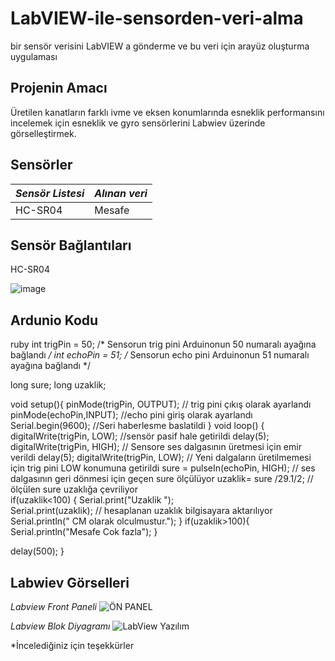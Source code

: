 # LabVIEW-ile-sensorden-veri-alma
bir sensör verisini LabVIEW a gönderme ve bu veri için arayüz oluşturma uygulaması

## Projenin Amacı
Üretilen kanatların farklı ivme ve eksen konumlarında esneklik performansını incelemek için esneklik ve gyro sensörlerini Labwiev üzerinde görselleştirmek.


## Sensörler ##
*Sensör Listesi*  | *Alınan veri*
------------- | -------------
HC-SR04 | Mesafe



## Sensör Bağlantıları ##
HC-SR04

![image](https://user-images.githubusercontent.com/101727667/172135493-fdf5222c-c977-49db-af14-450cef4b9014.png)


## Ardunio Kodu ##

ruby
int trigPin = 50; /* Sensorun trig pini Arduinonun 50 numaralı ayağına bağlandı */
int echoPin = 51;  /* Sensorun echo pini Arduinonun 51 numaralı ayağına bağlandı */

long sure;
long uzaklik;

void setup(){
  pinMode(trigPin, OUTPUT); // trig pini çıkış olarak ayarlandı 
  pinMode(echoPin,INPUT); //echo pini giriş olarak ayarlandı 
  Serial.begin(9600); //Seri haberlesme baslatildi 
}
void loop()
{
  digitalWrite(trigPin, LOW); //sensör pasif hale getirildi 
  delay(5);
  digitalWrite(trigPin, HIGH); // Sensore ses dalgasının üretmesi için emir verildi 
  delay(5);
  digitalWrite(trigPin, LOW);  // Yeni dalgaların üretilmemesi için trig pini LOW konumuna getirildi 
  sure = pulseIn(echoPin, HIGH); // ses dalgasının geri dönmesi için geçen sure ölçülüyor 
  uzaklik= sure /29.1/2; // ölçülen sure uzaklığa çevriliyor          
  if(uzaklik<100)
  {
  Serial.print("Uzaklik ");  
  Serial.print(uzaklik); // hesaplanan uzaklık bilgisayara aktarılıyor
  Serial.println(" CM olarak olculmustur.");  }
  if(uzaklik>100){
    Serial.println("Mesafe Cok fazla");
  }
  
    
  delay(500); 
}

## Labwiev Görselleri ##
*Labview Front Paneli*
![ÖN PANEL](https://user-images.githubusercontent.com/101727667/172136488-dc9d431e-07c7-48d8-85bf-fe59b9bcfa0c.PNG)

*Labview Blok Diyagramı*
![LabView Yazılım](https://user-images.githubusercontent.com/101727667/172137324-de04b349-d4e3-4559-a8de-c03135123534.PNG)

*İncelediğiniz için teşekkürler
